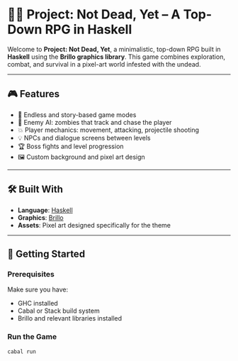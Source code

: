# 🧙‍♂️ Project: Not Dead, Yet – A Top-Down RPG in Haskell

Welcome to **Project: Not Dead, Yet**, a minimalistic, top-down RPG built in **Haskell** using the **Brillo graphics library**. This game combines exploration, combat, and survival in a pixel-art world infested with the undead.

---

## 🎮 Features

- 🔁 Endless and story-based game modes
- 🧟 Enemy AI: zombies that track and chase the player
- 💥 Player mechanics: movement, attacking, projectile shooting
- 💡 NPCs and dialogue screens between levels
- 🏆 Boss fights and level progression
- 🖼️ Custom background and pixel art design

---

## 🛠️ Built With

- **Language**: [Haskell](https://www.haskell.org/)
- **Graphics**: [Brillo](https://hackage.haskell.org/package/brillo)
- **Assets**: Pixel art designed specifically for the theme

---

## 🚀 Getting Started

### Prerequisites

Make sure you have:
- GHC installed
- Cabal or Stack build system
- Brillo and relevant libraries installed

### Run the Game

```bash
cabal run
